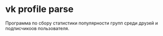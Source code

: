 # vk profile parse

Программа по сбору статистики популярности групп среди друзей и подписчикоов пользователя.
